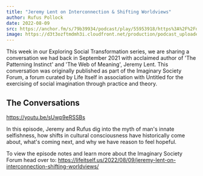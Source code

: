 ```yaml
---
title: "Jeremy Lent on Interconnection & Shifting Worldviews"
author: Rufus Pollock
date: 2022-08-09
src: https://anchor.fm/s/79b39934/podcast/play/55953918/https%3A%2F%2Fd3ctxlq1ktw2nl.cloudfront.net%2Fproduction%2Fexports%2F79b39934%2F55953918%2Fbce77dc32bfa4d140e827e4deba51d12.m4a
image: https://d3t3ozftmdmh3i.cloudfront.net/production/podcast_uploaded_episode/20318133/20318133-1660058822253-b4b6cced2bd1.jpg
---
```


This week in our Exploring Social Transformation series, we are sharing a conversation we had back in September 2021 with acclaimed author of 'The Patterning Instinct' and 'The Web of Meaning', Jeremy Lent. This conversation was originally published as part of the Imaginary Society Forum, a forum curated by Life Itself in association with Untitled for the exercising of social imagination through practice and theory.

## The Conversations

https://youtu.be/sUwp9eRSSBs

In this episode, Jeremy and Rufus dig into the myth of man's innate selfishness, how shifts in cultural consciousness have historically come about, what's coming next, and why we have reason to feel hopeful.

To view the episode notes and learn more about the Imaginary Society Forum head over to: https://lifeitself.us/2022/08/09/jeremy-lent-on-interconnection-shifting-worldviews/ 
